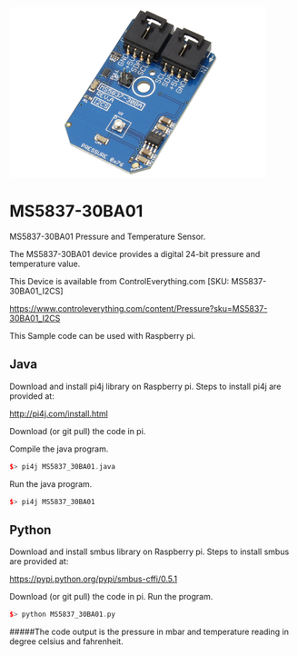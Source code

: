 [![MS5837-30BA01](MS5837-30BA01_I2CS.png)](https://www.controleverything.com/content/Pressure?sku=MS5837-30BA01_I2CS)
# MS5837-30BA01
MS5837-30BA01 Pressure and Temperature Sensor.

The MS5837-30BA01 device provides a digital 24-bit pressure and temperature value.

This Device is available from ControlEverything.com [SKU: MS5837-30BA01_I2CS]

https://www.controleverything.com/content/Pressure?sku=MS5837-30BA01_I2CS

This Sample code can be used with Raspberry pi.

## Java
Download and install pi4j library on Raspberry pi. Steps to install pi4j are provided at:

http://pi4j.com/install.html

Download (or git pull) the code in pi.

Compile the java program.
```cpp
$> pi4j MS5837_30BA01.java
```

Run the java program.
```cpp
$> pi4j MS5837_30BA01
```

## Python
Download and install smbus library on Raspberry pi. Steps to install smbus are provided at:

https://pypi.python.org/pypi/smbus-cffi/0.5.1

Download (or git pull) the code in pi. Run the program.

```cpp
$> python MS5837_30BA01.py
```

#####The code output is the pressure in mbar and temperature reading in degree celsius and fahrenheit.
